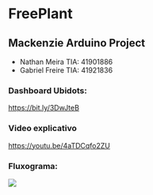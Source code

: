 # FreePlant

## Mackenzie Arduino Project

- Nathan Meira  TIA: 41901886
- Gabriel Freire TIA: 41921836

### Dashboard Ubidots:
https://bit.ly/3DwJteB

### Video explicativo
https://youtu.be/4aTDCqfo2ZU

### Fluxograma:
<img src="https://cdn.discordapp.com/attachments/704873438443077673/911415734394056775/Fluxograma.png">
